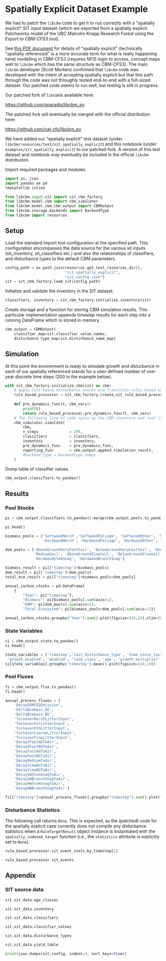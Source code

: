 # Spatially Explicit Dataset Example

We had to patch the `libcbm` code to get it to run correctly with a "spatially explicit" SIT input dataset (which we exported from a spatially explicit Patchworks model of the UBC Malcolm Knapp Research Forest using the _Export to CBM-CFS3_ tool). 


See [this PDF document](https://carbon.nfis.org/cbm/downloadFile.action?file_id=1745) for details of "spatially explicit" (technically "spatially referenced" is a more accurate term for what is really happening here) modelling in CBM-CFS3 (requires NFIS login to access, concept maps well to `libcbm` which has the same structure as CBM-CFS3). The main `libcbm` developer (Scott Morken) confirmed that `libcbm` code was developed with the intent of accepting spatially explicit but that this path through the code was not throughly tested end-to-end with a full-sized dataset. Our patched code seems to run well, but testing is still in progress.

Our patched fork of `libcbm`is available here:

https://github.com/gparadis/libcbm_py

The patched fork will eventually be merged with the official distribution here:

https://github.com/cat-cfs/libcbm_py

We have added our "spatially explicit" test dataset (under `libcbm/resources/test/sit_spatially_explicit`) and this notebook (under `examples/sit_spatially_explicit`) to our patched fork. A version of this test dataset and notebook _may_ eventually be included in the official `libcbm` distribution. 

Import required packages and modules.


```python
import os, json
import pandas as pd
%matplotlib inline
```


```python
from libcbm.input.sit import sit_cbm_factory
from libcbm.model.cbm import cbm_simulator
from libcbm.model.cbm.cbm_output import CBMOutput
from libcbm.storage.backends import BackendType
from libcbm import resources
```

## Setup
Load the standard import tool configuration at the specified path.  This configuration encompasses the data source for the various sit inputs (sit_inventory, sit_classifiers etc.) and also the relationships of classifiers, and disturbance types to the default CBM parameters.


```python
config_path = os.path.join(resources.get_test_resources_dir(), 
                           "sit_spatially_explicit", 
                           "sit_config.json")
sit = sit_cbm_factory.load_sit(config_path)
```

Initialize and validate the inventory in the SIT dataset.


```python
classifiers, inventory = sit_cbm_factory.initialize_inventory(sit)
```

Create storage and a function for storing CBM simulation results.  This particular implementation appends timestep results for each step into a running DataFrame which is stored in memory.


```python
cbm_output = CBMOutput(
    classifier_map=sit.classifier_value_names,
    disturbance_type_map=sit.disturbance_name_map)
```

## Simulation

At this point the environment is ready to simulate growth and disturbance in each of our spatially referenced stands for a user-defined number of one-year discrete time steps (200 in the example below).


```python
with sit_cbm_factory.initialize_cbm(sit) as cbm:
    # Apply rule based disturbance events and transition rules based on the SIT input
    rule_based_processor = sit_cbm_factory.create_sit_rule_based_processor(sit, cbm)
    
    def pre_dynamics_func(t, cbm_vars):
        print(t)
        return rule_based_processor.pre_dynamics_func(t, cbm_vars)
    # The following line of code spins up the CBM inventory and runs it through 200 timesteps.
    cbm_simulator.simulate(
        cbm,
        n_steps              = 200,
        classifiers          = classifiers,
        inventory            = inventory,
        pre_dynamics_func    = pre_dynamics_func,
        reporting_func       = cbm_output.append_simulation_result,
        #backend_type = BackendType.numpy
    )
```

Dump table of classifier values.


```python
cbm_output.classifiers.to_pandas()
```
## Results

### Pool Stocks


```python
pi = cbm_output.classifiers.to_pandas().merge(cbm_output.pools.to_pandas(), left_on=["identifier", "timestep"], right_on=["identifier", "timestep"])
```


```python
pi.head()
```
```python
biomass_pools = ['SoftwoodMerch','SoftwoodFoliage', 'SoftwoodOther', 'SoftwoodCoarseRoots', 'SoftwoodFineRoots',
                 'HardwoodMerch', 'HardwoodFoliage', 'HardwoodOther', 'HardwoodCoarseRoots', 'HardwoodFineRoots']

dom_pools = ['AboveGroundVeryFastSoil', 'BelowGroundVeryFastSoil', 'AboveGroundFastSoil', 'BelowGroundFastSoil',
             'MediumSoil', 'AboveGroundSlowSoil', 'BelowGroundSlowSoil', 'SoftwoodStemSnag', 'SoftwoodBranchSnag',
             'HardwoodStemSnag', 'HardwoodBranchSnag']

biomass_result = pi[['timestep']+biomass_pools]
dom_result = pi[['timestep']+dom_pools]
total_eco_result = pi[['timestep']+biomass_pools+dom_pools]

annual_carbon_stocks = pd.DataFrame(
    {
        "Year": pi["timestep"],
        "Biomass": pi[biomass_pools].sum(axis=1),
        "DOM": pi[dom_pools].sum(axis=1),
        "Total Ecosystem": pi[biomass_pools+dom_pools].sum(axis=1)})

annual_carbon_stocks.groupby("Year").sum().plot(figsize=(10,10),xlim=(0,200),ylim=(0,5.4e6))

```
### State Variables


```python
si = cbm_output.state.to_pandas()
si.head()
```
```python
state_variables = ['timestep','last_disturbance_type', 'time_since_last_disturbance', 'time_since_land_class_change',
 'growth_enabled', 'enabled', 'land_class', 'age', 'growth_multiplier', 'regeneration_delay']
si[state_variables].groupby('timestep').mean().plot(figsize=(10,10))
```
### Pool Fluxes


```python
fi = cbm_output.flux.to_pandas()
fi.head()
```
```python
annual_process_fluxes = [
    'DecayDOMCO2Emission',
    'DeltaBiomass_AG',
    'DeltaBiomass_BG',
    'TurnoverMerchLitterInput',
    'TurnoverFolLitterInput',
    'TurnoverOthLitterInput',
    'TurnoverCoarseLitterInput',
    'TurnoverFineLitterInput',
    'DecayVFastAGToAir',
    'DecayVFastBGToAir',
    'DecayFastAGToAir',
    'DecayFastBGToAir',
    'DecayMediumToAir',
    'DecaySlowAGToAir',
    'DecaySlowBGToAir',
    'DecaySWStemSnagToAir',
    'DecaySWBranchSnagToAir',
    'DecayHWStemSnagToAir',
    'DecayHWBranchSnagToAir']
```


```python
fi[["timestep"]+annual_process_fluxes].groupby("timestep").sum().plot(figsize=(15,10))
```
### Disturbance Statistics

The following call returns `None`. This is expected, as the (patched) code for the spatially explicit case currently does not compile any disturbance statistics when a `RuleTargetResult` object instance is instantiated with the `spatially_indexed_target` function (i.e., the `statistics` attribute is explicitly set to `None`). 


```python
rule_based_processor.sit_event_stats_by_timestep[1]
```


```python
rule_based_processor.sit_events
```
## Appendix

### SIT source data


```python
sit.sit_data.age_classes
```
```python
sit.sit_data.inventory
```
```python
sit.sit_data.classifiers
```
```python
sit.sit_data.classifier_values
```
```python
sit.sit_data.disturbance_types
```
```python
sit.sit_data.yield_table
```
```python
print(json.dumps(sit.config, indent=4, sort_keys=True))
```
